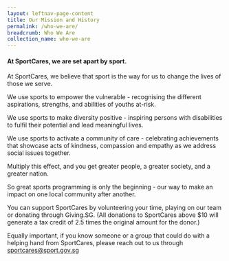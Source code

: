 ```yaml
---
layout: leftnav-page-content
title: Our Mission and History
permalink: /who-we-are/
breadcrumb: Who We Are
collection_name: who-we-are
---
```


#### At SportCares, we are set apart by sport.

At SportCares, we believe that sport is the way for us to change the lives of those we serve.

We use sports to empower the vulnerable - recognising the different aspirations, strengths, and abilities of youths at-risk.

We use sports to make diversity positive - inspiring persons with disabilities to fulfil their potential and lead meaningful lives.

We use sports to activate a community of care - celebrating achievements that showcase acts of kindness, compassion and empathy as we address social issues together.

Multiply this effect, and you get greater people, a greater society, and a greater nation.

So great sports programming is only the beginning - our way to make an impact on one local community after another.

You can support SportCares by volunteering your time, playing on our team or donating through Giving.SG. (All donations to SportCares above $10 will generate a tax credit of 2.5 times the original amount for the donor.)

Equally important, if you know someone or a group that could do with a helping hand from SportCares, please reach out to us through sportcares@sport.gov.sg
